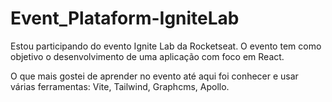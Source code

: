 # Event_Plataform-IgniteLab

Estou participando do evento Ignite Lab da Rocketseat.
O evento tem como objetivo o desenvolvimento de uma aplicação com foco em React.

O que mais gostei de aprender no evento até aqui foi conhecer e usar várias ferramentas: Vite, Tailwind, Graphcms, Apollo.
